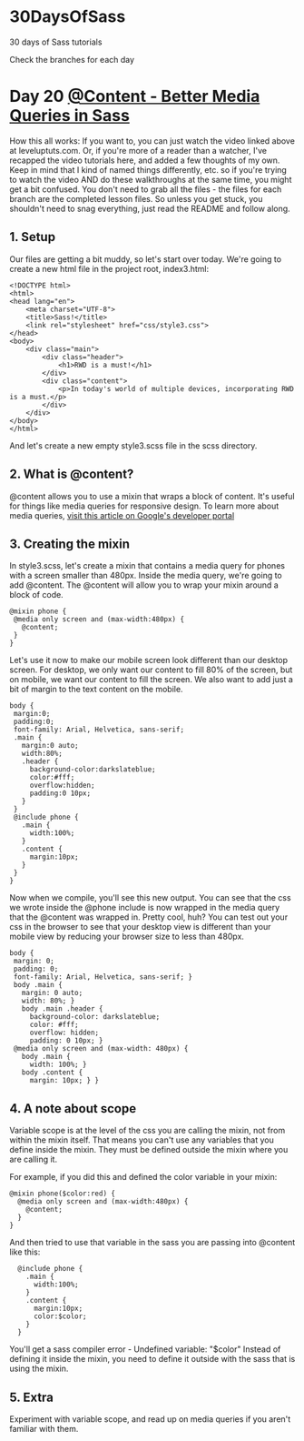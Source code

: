 30DaysOfSass
============

30 days of Sass tutorials

Check the branches for each day

# Day 20 [@Content - Better Media Queries in Sass](http://leveluptuts.com/tutorials/sass-tutorials/20-content-better-media-queries-sass)
How this all works:  If you want to, you can just watch the video linked above at leveluptuts.com. Or, if you're more of a reader than a watcher, I've recapped the video tutorials here, and added a few thoughts of my own. Keep in mind that I kind of named things differently, etc. so if you're trying to watch the video AND do these walkthroughs at the same time, you might get a bit confused. You don't need to grab all the files - the files for each branch are the completed lesson files. So unless you get stuck, you shouldn't need to snag everything, just read the README and follow along.

## 1. Setup

Our files are getting a bit muddy, so let's start over today. We're going to create a new html file in the project root, index3.html:
```
<!DOCTYPE html>
<html>
<head lang="en">
    <meta charset="UTF-8">
    <title>Sass!</title>
    <link rel="stylesheet" href="css/style3.css">
</head>
<body>
    <div class="main">
        <div class="header">
            <h1>RWD is a must!</h1>
        </div>
        <div class="content">
            <p>In today's world of multiple devices, incorporating RWD is a must.</p>
        </div>
    </div>
</body>
</html>
```

And let's create a new  empty style3.scss file in the scss directory.

## 2. What is @content?
@content allows you to use a mixin that wraps a block of content.  It's useful for things like media queries for responsive design. To learn more about media queries, [visit this article on Google's developer portal](https://developers.google.com/web/fundamentals/layouts/rwd-fundamentals/use-media-queries?hl=en)

## 3. Creating the mixin
In style3.scss, let's create a mixin that contains a media query for phones with a screen smaller than 480px. Inside the media query, we're going to add @content.  The @content will allow you to wrap your mixin around a block of code.

 ```
@mixin phone {
  @media only screen and (max-width:480px) {
    @content;
  }
}
 ```
 
 Let's use it now to make our mobile screen look different than our desktop screen.  For desktop, we only want our content to fill 80% of the screen, but on mobile, we want our content to fill the screen.  We also want to add just a bit of margin to the text content on the mobile.
 
 ```
body {
  margin:0;
  padding:0;
  font-family: Arial, Helvetica, sans-serif;
  .main {
    margin:0 auto;
    width:80%;
    .header {
      background-color:darkslateblue;
      color:#fff;
      overflow:hidden;
      padding:0 10px;
    }
  }
  @include phone {
    .main {
      width:100%;
    }
    .content {
      margin:10px;
    }
  }
}
 ```
 
 Now when we compile, you'll see this new output.  You can see that the css we wrote inside the @phone include is now wrapped in the media query that the @content was wrapped in. Pretty cool, huh?  You can test out your css in the browser to see that your desktop view is different than your mobile view by reducing your browser size to less than 480px.
 
 ```
body {
  margin: 0;
  padding: 0;
  font-family: Arial, Helvetica, sans-serif; }
  body .main {
    margin: 0 auto;
    width: 80%; }
    body .main .header {
      background-color: darkslateblue;
      color: #fff;
      overflow: hidden;
      padding: 0 10px; }
  @media only screen and (max-width: 480px) {
    body .main {
      width: 100%; }
    body .content {
      margin: 10px; } }
 ```
 
 
## 4. A note about scope
 Variable scope is at the level of the css you are calling the mixin, not from within the mixin itself.  That means you can't use any variables that you define inside the mixin.  They must be defined outside the mixin where you are calling it.
 
 For example, if you did this and defined the color variable in your mixin:
 ```
 @mixin phone($color:red) {
   @media only screen and (max-width:480px) {
     @content;
   }
 }
 ```
 And then tried to use that variable in the sass you are passing into @content like this:
 ```
   @include phone {
     .main {
       width:100%;
     }
     .content {
       margin:10px;
       color:$color;
     }
   }
 ```
 You'll get a sass compiler error - Undefined variable: "$color"
 Instead of defining it inside the mixin, you need to define it outside with the sass that is using the mixin.
 
## 5. Extra
 
 Experiment with variable scope, and read up on media queries if you aren't familiar with them.
 
 